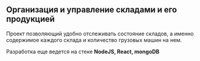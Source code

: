 ## Организация и управление складами и его продукцией

Проект позволяющий удобно отслеживать состояние складов, а именно содержимое каждого склада и количество грузовых машин на нем.

Разработка еще ведется на стеке **NodeJS, React, mongoDB**
